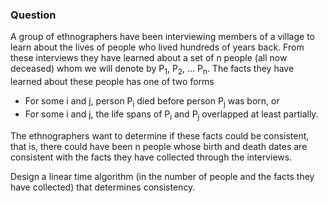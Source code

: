 ### Question

A group of ethnographers have been interviewing members of a village to learn about the lives of people who lived hundreds of years back. From these interviews they have learned about a set of n people (all now deceased) whom we will denote by P<sub>1</sub>, P<sub>2</sub>, ... P<sub>n</sub>. The facts they have learned about these people has one of two forms

- For some i and j, person P<sub>i</sub> died before person P<sub>j</sub> was born, or
- For some i and j, the life spans of P<sub>i</sub> and P<sub>j</sub> overlapped at least partially.

The ethnographers want to determine if these facts could be consistent, that is, there could have been n people whose birth and death dates are consistent with the facts they have collected through the interviews.

Design a linear time algorithm (in the number of people and the facts they have collected) that determines consistency.
